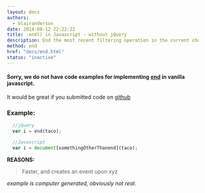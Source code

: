 ```yaml
---
layout: docs
authors:
  - blairanderson
date: 2014-08-12 22:22:22
title: .end() in Javascript - without jQuery
description: End the most recent filtering operation in the current chain and return the set of matched elements to its previous state.
method: end
href: "docs/end.html"
status: "inactive"
---
```


#### Sorry, we do not have code examples for implementing [end](http://api.jquery.com/end/) in vanilla javascript.

It would be great if you submitted code on [github](https://github.com/blairanderson/without-jquery/blob/master/docs/end.md)

### Example:

```javascript
  //jQuery
  var i = end(taco);

  //Javascript
  var i = document[somethingOtherThanend](taco);

```

**REASONS:**
> Faster, and creates an event upon xyz

*example is computer generated, obviously not real.*

